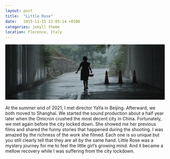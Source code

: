 ```yaml
---
layout: post
title:  "Little Rose"
date:   2015-11-15 13:05:14 +0100
categories: jekyll theme
location: Florence, Italy
---
```


<div class="post-image">
    <img src="/img/littlerose.png" alt="A full-size image example" />
    <!-- <p class="post-image-caption">Here we demonstrate a caption. This'll adapt to any length of text.</p> -->
</div>

At the summer end of 2021, I met director YaYa in Beijing. Afterward, we both moved to Shanghai. We started the sound production about a half year later when the Omicron crushed the most decent city in China. Fortunately, we met again before the city locked down. She showed me her previous films and shared the funny stories that happened during the shooting. I was amazed by the richness of the work she filmed. Each one is so unique but you still clearly tell that they are all by the same hand. Little Rose was a mystery journey for me to feel the little girl’s growing mind. And it became a mellow recovery while I was suffering from the city lockdown. 


